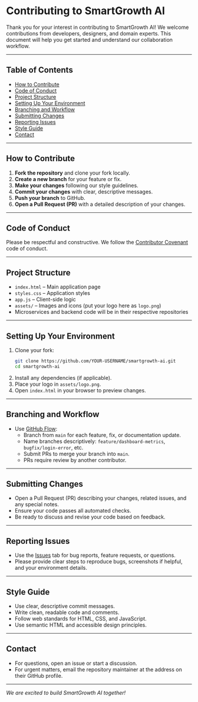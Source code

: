 # Contributing to SmartGrowth AI

Thank you for your interest in contributing to SmartGrowth AI! We welcome contributions from developers, designers, and domain experts. This document will help you get started and understand our collaboration workflow.

---

## Table of Contents
- [How to Contribute](#how-to-contribute)
- [Code of Conduct](#code-of-conduct)
- [Project Structure](#project-structure)
- [Setting Up Your Environment](#setting-up-your-environment)
- [Branching and Workflow](#branching-and-workflow)
- [Submitting Changes](#submitting-changes)
- [Reporting Issues](#reporting-issues)
- [Style Guide](#style-guide)
- [Contact](#contact)

---

## How to Contribute

1. **Fork the repository** and clone your fork locally.
2. **Create a new branch** for your feature or fix.
3. **Make your changes** following our style guidelines.
4. **Commit your changes** with clear, descriptive messages.
5. **Push your branch** to GitHub.
6. **Open a Pull Request (PR)** with a detailed description of your changes.

---

## Code of Conduct

Please be respectful and constructive. We follow the [Contributor Covenant](https://www.contributor-covenant.org/) code of conduct.

---

## Project Structure

- `index.html` – Main application page
- `styles.css` – Application styles
- `app.js` – Client-side logic
- `assets/` – Images and icons (put your logo here as `logo.png`)
- Microservices and backend code will be in their respective repositories

---

## Setting Up Your Environment

1. Clone your fork:
   ```bash
   git clone https://github.com/YOUR-USERNAME/smartgrowth-ai.git
   cd smartgrowth-ai
   ```
2. Install any dependencies (if applicable).
3. Place your logo in `assets/logo.png`.
4. Open `index.html` in your browser to preview changes.

---

## Branching and Workflow

- Use [GitHub Flow](https://docs.github.com/en/get-started/quickstart/github-flow):
  - Branch from `main` for each feature, fix, or documentation update.
  - Name branches descriptively: `feature/dashboard-metrics`, `bugfix/login-error`, etc.
  - Submit PRs to merge your branch into `main`.
  - PRs require review by another contributor.

---

## Submitting Changes

- Open a Pull Request (PR) describing your changes, related issues, and any special notes.
- Ensure your code passes all automated checks.
- Be ready to discuss and revise your code based on feedback.

---

## Reporting Issues

- Use the [Issues](https://github.com/kng0111/smartgrowth-ai/issues) tab for bug reports, feature requests, or questions.
- Please provide clear steps to reproduce bugs, screenshots if helpful, and your environment details.

---

## Style Guide

- Use clear, descriptive commit messages.
- Write clean, readable code and comments.
- Follow web standards for HTML, CSS, and JavaScript.
- Use semantic HTML and accessible design principles.

---

## Contact

- For questions, open an issue or start a discussion.
- For urgent matters, email the repository maintainer at the address on their GitHub profile.

---

*We are excited to build SmartGrowth AI together!*